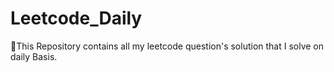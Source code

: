 # Leetcode_Daily

🔗This Repository contains all my leetcode question's solution that I solve on daily Basis.
